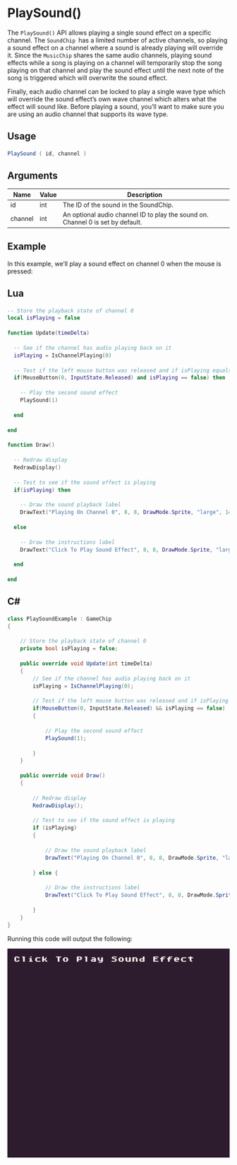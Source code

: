 # PlaySound()

The `PlaySound()` API allows playing a single sound effect on a specific channel. The `SoundChip `has a limited number of active channels, so playing a sound effect on a channel where a sound is already playing will override it. Since the `MusicChip` shares the same audio channels, playing sound effects while a song is playing on a channel will temporarily stop the song playing on that channel and play the sound effect until the next note of the song is triggered which will overwrite the sound effect. 

Finally, each audio channel can be locked to play a single wave type which will override the sound effect’s own wave channel which alters what the effect will sound like. Before playing a sound, you’ll want to make sure you are using an audio channel that supports its wave type. 

## Usage

```csharp
PlaySound ( id, channel )
```

## Arguments

| Name    | Value | Description                                                                       |
|---------|-------|-----------------------------------------------------------------------------------|
| id      | int   | The ID of the sound in the SoundChip\.                                            |
| channel | int   | An optional audio channel ID to play the sound on\. Channel 0 is set by default\. |

## Example

In this example, we’ll play a sound effect on channel 0 when the mouse is pressed:



## Lua

```lua
-- Store the playback state of channel 0
local isPlaying = false

function Update(timeDelta)

  -- See if the channel has audio playing back on it
  isPlaying = IsChannelPlaying(0)

  -- Test if the left mouse button was released and if isPlaying equals false
  if(MouseButton(0, InputState.Released) and isPlaying == false) then

    -- Play the second sound effect
    PlaySound(1)

  end

end

function Draw()

  -- Redraw display
  RedrawDisplay()

  -- Test to see if the sound effect is playing
  if(isPlaying) then

    -- Draw the sound playback label
    DrawText("Playing On Channel 0", 8, 8, DrawMode.Sprite, "large", 14)

  else

    -- Draw the instructions label
    DrawText("Click To Play Sound Effect", 8, 8, DrawMode.Sprite, "large", 15)

  end

end
```



## C#

```csharp
class PlaySoundExample : GameChip
{
    
    // Store the playback state of channel 0
    private bool isPlaying = false;

    public override void Update(int timeDelta)
    { 
        // See if the channel has audio playing back on it
        isPlaying = IsChannelPlaying(0);

        // Test if the left mouse button was released and if isPlaying equals false
        if(MouseButton(0, InputState.Released) && isPlaying == false) 
        {

            // Play the second sound effect
            PlaySound(1);

        }
    }

    public override void Draw()
    { 

        // Redraw display
        RedrawDisplay();

        // Test to see if the sound effect is playing
        if (isPlaying)
        {

            // Draw the sound playback label
            DrawText("Playing On Channel 0", 8, 8, DrawMode.Sprite, "large", 14);

        } else { 

            // Draw the instructions label
            DrawText("Click To Play Sound Effect", 8, 8, DrawMode.Sprite, "large", 15);

        }
    }
}
```



Running this code will output the following:

![image alt text](images/PlaySoundOutput_image_0.png)



